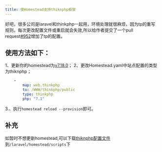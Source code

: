 ```yaml
---
title: 使Homestead支持thiknphp框架
---
```


好吧，很多公司是laravel和thinkphp一起用，环境处理就很麻烦，因为tp的重写规则，每次更改配置文件或重启就会失效,所以给作者提交了一个pull request[#952](https://github.com/laravel/homestead/pull/952)增加了tp的配置。

## 使用方法如下：

1、更新你的homestead为[v7.18.0](https://github.com/laravel/homestead/releases/tag/v7.18.0)；
2、更改Homestead.yaml中站点配置的类型为thiknphp；

```yaml
    -   
        map: web.thinkphp
        to: /WWW/thinkphp/public 
        type: thinkphp
        php: "7.1"
```

3.、执行`homestead reload --provision`即可。

## 补充

如暂时不想更新homestead,可以下载[thiknphp配置文件](https://gist.github.com/GloomyNAN/9b032f9465b6256de79d50ece1aa810b)到`/laravel/homestead/scripts`下


